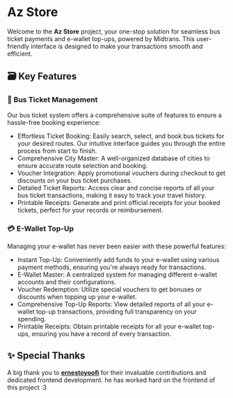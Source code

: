 # Az Store

Welcome to the **Az Store** project, your one-stop solution for seamless bus ticket payments and e-wallet top-ups, powered by Midtrans. This user-friendly interface is designed to make your transactions smooth and efficient.

## 🗃️ Key Features

### 🚌 Bus Ticket Management

Our bus ticket system offers a comprehensive suite of features to ensure a hassle-free booking experience:

- Effortless Ticket Booking: Easily search, select, and book bus tickets for your desired routes. Our intuitive interface guides you through the entire process from start to finish.
- Comprehensive City Master: A well-organized database of cities to ensure accurate route selection and booking.
- Voucher Integration: Apply promotional vouchers during checkout to get discounts on your bus ticket purchases.
- Detailed Ticket Reports: Access clear and concise reports of all your bus ticket transactions, making it easy to track your travel history.
- Printable Receipts: Generate and print official receipts for your booked tickets, perfect for your records or reimbursement.

### 💳 E-Wallet Top-Up

Managing your e-wallet has never been easier with these powerful features:

- Instant Top-Up: Conveniently add funds to your e-wallet using various payment methods, ensuring you're always ready for transactions.
- E-Wallet Master: A centralized system for managing different e-wallet accounts and their configurations.
- Voucher Redemption: Utilize special vouchers to get bonuses or discounts when topping up your e-wallet.
- Comprehensive Top-Up Reports: View detailed reports of all your e-wallet top-up transactions, providing full transparency on your spending.
- Printable Receipts: Obtain printable receipts for all your e-wallet top-ups, ensuring you have a record of every transaction.

## ✨ Special Thanks

<!-- Please don't remove this section 😣 -->
A big thank you to **[ernestoyoofi](https://github.com/ernestoyoofi)** for their invaluable contributions and dedicated frontend development. he has worked hard on the frontend of this project :3
